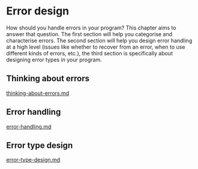 # Error design

How should you handle errors in your program? This chapter aims to answer that question. The first section will help you categorise and characterise errors. The second section will help you design error handling at a high level (issues like whether to recover from an error, when to use different kinds of errors, etc.), the third section is specifically about designing error types in your program.

## Thinking about errors

[thinking-about-errors.md](thinking-about-errors.md)

## Error handling

[error-handling.md](error-handling.md)

## Error type design

[error-type-design.md](error-type-design.md)
